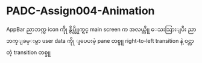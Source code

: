 # PADC-Assign004-Animation
AppBar ညာဘက္က icon ကိုု နွိပ္လိုုက္ရင္ main screen က အလယ္ကိုု ေသးသြားျပီး ညာဘက္ျခမ္းမွာ user data ကိုု ျပေပးမဲ့ pane တစ္ခုု right-to-left transition နဲ့ ဝင္လာတဲ့ transition တစ္ခုု
